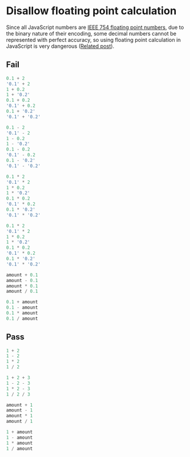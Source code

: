 # Disallow floating point calculation

Since all JavaScript numbers are [IEEE 754 floating point numbers](https://en.wikipedia.org/wiki/IEEE_754), due to the binary nature of their encoding, some decimal numbers cannot be represented with perfect accuracy, so using floating point calculation in JavaScript is very dangerous ([Related post](http://adripofjavascript.com/blog/drips/avoiding-problems-with-decimal-math-in-javascript.html)).

## Fail

```js
0.1 + 2
'0.1' + 2
1 + 0.2
1 + '0.2'
0.1 + 0.2
'0.1' + 0.2
0.1 + '0.2'
'0.1' + '0.2'

0.1 - 2
'0.1' - 2
1 - 0.2
1 - '0.2'
0.1 - 0.2
'0.1' - 0.2
0.1 - '0.2'
'0.1' - '0.2'

0.1 * 2
'0.1' * 2
1 * 0.2
1 * '0.2'
0.1 * 0.2
'0.1' * 0.2
0.1 * '0.2'
'0.1' * '0.2'

0.1 * 2
'0.1' * 2
1 * 0.2
1 * '0.2'
0.1 * 0.2
'0.1' * 0.2
0.1 * '0.2'
'0.1' * '0.2'

amount + 0.1
amount - 0.1
amount * 0.1
amount / 0.1

0.1 + amount
0.1 - amount
0.1 * amount
0.1 / amount
```

## Pass

```js
1 + 2
1 - 2
1 * 2
1 / 2

1 + 2 + 3
1 - 2 - 3
1 * 2 - 3
1 / 2 / 3

amount + 1
amount - 1
amount * 1
amount / 1

1 + amount
1 - amount
1 * amount
1 / amount
```
